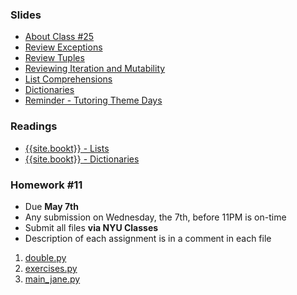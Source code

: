 <a name="class25"></a>

### Slides

* [About Class #25](classes/25/slides/meta.html)
* [Review Exceptions](classes/25/slides/exceptions.html)
* [Review Tuples](classes/25/slides/tuples.html)
* [Reviewing Iteration and Mutability](classes/25/slides/list_iteration_mutability_review.html)
* [List Comprehensions](classes/25/slides/list_comprehensions.html)
* [Dictionaries](classes/25/slides/dictionaries.html)
* [Reminder - Tutoring Theme Days](classes/25/slides/meta.html#5.0)

<!--
* [Midterm](resources/handouts/midterm_2.pdf) and [Solutions](resources/handouts/midterm_2_solutions.pdf)
-->

### Readings

* [{{site.bookt}} - Lists](http://openbookproject.net/thinkcs/python/english3e/lists.html) 
* [{{site.bookt}} - Dictionaries](http://www.openbookproject.net/thinkcs/python/english3e/dictionaries.html)

<a name="homework11"></a>

### Homework #11

* Due __May 7th__ 
* Any submission on Wednesday, the 7th, before 11PM is on-time
* Submit all files __via NYU Classes__
* Description of each assignment is in a comment in each file

1. [double.py](homework/hw11/double.py)
2. [exercises.py](homework/hw11/exercises.py)
3. [main_jane.py](homework/hw11/main_jane.py)
